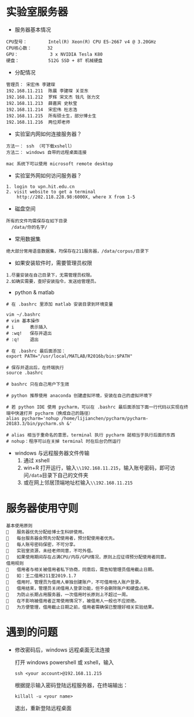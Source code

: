 # 实验室服务器
* 服务器基本情况
```
CPU型号：        Intel(R) Xeon(R) CPU E5-2667 v4 @ 3.20GHz
CPU核心数：      32
GPU：            3 x NVIDIA Tesla K80
硬盘：           512G SSD + 8T 机械硬盘
```

* 分配情况
```
管理员： 宋宏伟 李建琛
192.168.11.211	陈晨 李建琛 关亚东
192.168.11.212	罗辉 宋文杰 钱凡 张力文
192.168.11.213	薛嘉宾 史秋莹 
192.168.11.214  宋宏伟 杜志浩 
192.168.11.215	所有硕士生，部分博士生 
192.168.11.216	两位郑老师 
```

* 实验室内网如何连接服务器？
```
方法一： ssh （可下载xshell）
方法二： windows 自带的远程桌面连接

mac 系统下可以使用 microsoft remote desktop
```

* 实验室外网如何访问服务器？
```
1. login to vpn.hit.edu.cn
2. visit website to get a terminal
    http://202.118.228.98:6000X, where X from 1-5
```

* 磁盘空间
```
所有的文件均需保存在如下目录
  /data/你的名字/
```

* 常用数据集
```
绝大部分常用语音数据集，均保存在211服务器，/data/corpus/目录下
```

* 如果安装软件时，需要管理员权限
```
1.尽量安装在自己目录下，无需管理员权限。
2.如确实需要，查好安装指令，发送给管理员。
``` 

* python & matlab
```shell
# 在 .bashrc 里添加 matlab 安装目录到环境变量

vim ~/.bashrc
# vim 基本操作
# i      表示插入
# :wq!   保存并退出
# :q!    退出

# 在 .bashrc 最后面添加：
export PATH="/usr/local/MATLAB/R2016b/bin:$PATH"

# 保存并退出后，在终端执行
source .bashrc

# bashrc 只在自己用户下生效

# python 推荐使用 anaconda 创建虚拟环境，安装在自己的虚拟环境下

# 若 python IDE 使用 pycharm，可以在 .bashrc 最后面添加下面一行代码以实现在终端中快速打开 pycharm（换成自己的路径）
alias pycharm='nohup /home/lijianchen/pycharm/pycharm-20183.3/bin/pycharm.sh &'

# alias 相当于重命名的意思，terminal 执行 pycharm 就相当于执行后面的东西
# nohup：程序可以在关掉 terminal 时在后台仍然运行
```

* windows 与远程服务器文件传输
    1. 通过 xshell
    2. win+R 打开运行，输入`\\192.168.11.215`，输入账号密码，即可访问`/data`目录下自己的文件夹
    3. 或在网上邻居顶端地址栏输入`\\192.168.11.215`


# 服务器使用守则
```
基本使用原则
	服务器优先分配给博士生科研使用。
	每台服务器会预先分配使用者，预分配使用者优先。
	每人账号密码保密，不可分享。
	实验室资源，未经老师同意，不可外借。
	如果使用期间存在占满CPU/内存/GPU情况，原则上应征得预分配使用者同意。
借用规则
	借用者与相关被借用者私下协商，同意后，需告知管理员借用截止日期。
	如：王二借用211至2019.1.7
	借用时，管理员为借用人单独创建账户，不可借用他人账户登录。
	借用结束，管理员关闭借用人登录功能，但不会删除账户和硬盘占用。
	为防止长期占用服务器，一次借用时长原则上不超过一周。
	在不影响被借用者正常使用情况下，被借用人一般也不应拒绝。
	为方便管理，借用截止日期之前，借用者需确保已整理好相关实验结果。

```

# 遇到的问题

* 修改密码后，windows 远程桌面无法连接

    打开 windows powershell 或 xshell，输入
    ```
    ssh <your account>@192.168.11.215
    ```
    
    根据提示输入密码登陆远程服务器，在终端输出：
    ```
    killall -u <your name>
    ```
    
    退出，重新登陆远程桌面
  
